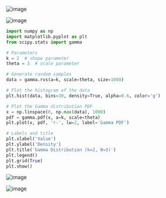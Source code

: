 ![image](https://github.com/yangshiteng/Data-Science-Learning-Path/assets/60442877/2020d14d-2349-4054-a767-3bf4672c9a73)

![image](https://github.com/yangshiteng/Data-Science-Learning-Path/assets/60442877/b112c7a1-eded-4f3b-80a2-a2d10cb23964)

```python
import numpy as np
import matplotlib.pyplot as plt
from scipy.stats import gamma

# Parameters
k = 2  # shape parameter
theta = 3  # scale parameter

# Generate random samples
data = gamma.rvs(a=k, scale=theta, size=1000)

# Plot the histogram of the data
plt.hist(data, bins=30, density=True, alpha=0.6, color='g')

# Plot the Gamma distribution PDF
x = np.linspace(0, np.max(data), 1000)
pdf = gamma.pdf(x, a=k, scale=theta)
plt.plot(x, pdf, 'r-', lw=2, label='Gamma PDF')

# Labels and title
plt.xlabel('Value')
plt.ylabel('Density')
plt.title('Gamma Distribution (k=2, θ=3)')
plt.legend()
plt.grid(True)
plt.show()

```
![image](https://github.com/yangshiteng/Data-Science-Learning-Path/assets/60442877/cf52f080-10b9-43c5-9b5d-3a353b916f67)

![image](https://github.com/yangshiteng/Data-Science-Learning-Path/assets/60442877/b4aa783d-7fd2-4709-afa8-533f8e05fa3f)
